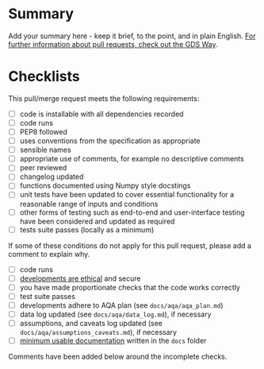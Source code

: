 # Summary

Add your summary here - keep it brief, to the point, and in plain English. [For further
information about pull requests, check out the GDS
Way](https://gds-way.cloudapps.digital/standards/pull-requests.html).

# Checklists

<!--
These are do-confirm checklists; it confirms that you have DOne each item.

Outstanding actions should be completed before reviewers are assigned; if actions are
irrelevant, please try and add a comment stating why.

Incomplete pull/merge requests may be blocked until actions are resolved, or closed at
the reviewers' discretion.
-->

This pull/merge request meets the following requirements:

- [ ] code is installable with all dependencies recorded
- [ ] code runs
- [ ] PEP8 followed
- [ ] uses conventions from the specification as appropriate
- [ ] sensible names
- [ ] appropriate use of comments, for example no descriptive comments
- [ ] peer reviewed
- [ ] changelog updated
- [ ] functions documented using Numpy style docstings
- [ ] unit tests have been updated to cover essential functionality for a reasonable range of inputs and conditions
- [ ] other forms of testing such as end-to-end and user-interface testing have been considered and updated as required
- [ ] tests suite passes (locally as a minimum)

If some of these conditions do not apply for this pull request, please add a comment to explain why.








- [ ] code runs
- [ ] [developments are ethical][data-ethics-framework] and secure
- [ ] you have made proportionate checks that the code works correctly
- [ ] test suite passes
- [ ] developments adhere to AQA plan (see `docs/aqa/aqa_plan.md`)
- [ ] data log updated (see `docs/aqa/data_log.md`), if necessary
- [ ] assumptions, and caveats log updated (see `docs/aqa/assumptions_caveats.md`), if
  necessary
- [ ] [minimum usable documentation][agilemodeling] written in the `docs` folder

Comments have been added below around the incomplete checks.

[agilemodeling]: http://agilemodeling.com/essays/documentLate.htm
[data-ethics-framework]: https://www.gov.uk/government/publications/data-ethics-framework
